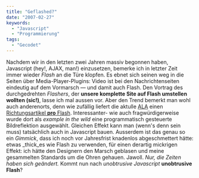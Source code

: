 ```yaml
---
title: "Geflashed?"
date: "2007-02-27"
keywords:
  - "Javascript"
  - "Programmierung"
tags:
  - "Gecodet"
---
```


Nachdem wir in den letzten zwei Jahren massiv begonnen haben, Javascript (hey!, AJAX, man!) einzusetzen, bemerke ich in letzter Zeit immer wieder _Flash_ an die Türe klopfen. Es ebnet sich seinen weg in die Seiten über Media-Player-Plugins: Video ist bei den Nachrichtenseiten eindeutig auf dem Vormarsch — und damit auch Flash. Den Vortrag des durchgedrehten _Flashers_, der **unsere komplette Site auf Flash umstellen wollten (sic!)**, lasse ich mal aussen vor. Aber den Trend bemerkt man wohl auch anderenorts, denn wie zufällig liefert die aktulle [ALA](http://www.alistapart.com/) einen [Richtungsartikel **pro** Flash](http://www.alistapart.com/articles/semanticflash). Interessanter- wie auch fragwürdigerweise wurde dort als _example in the wild_ eine programmatisch gesteuerte Bildreflektion ausgewählt. Gleichen Effekt kann man (wenn's denn sein muss) tatsächlich auch in Javascript bauen. Ausserdem ist das genau so ein _Gimmick_, dass ich noch vor Jahresfrist knadenlos abgeschmettert hätte: etwas _thick_es wie Flash zu verwenden, für einen derartig mickrigen Effekt: ich hätte den Designern den Marsch geblasen und meine gesammelten Standards um die Ohren gehauen. Jawoll. _Nur, die Zeiten haben sich geändert._ Kommt nun nach _unobtrusive Javascript_ **unobtrusive Flash**?
